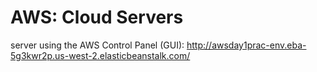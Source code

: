 # AWS: Cloud Servers
server using the AWS Control Panel (GUI):  http://awsday1prac-env.eba-5g3kwr2p.us-west-2.elasticbeanstalk.com/